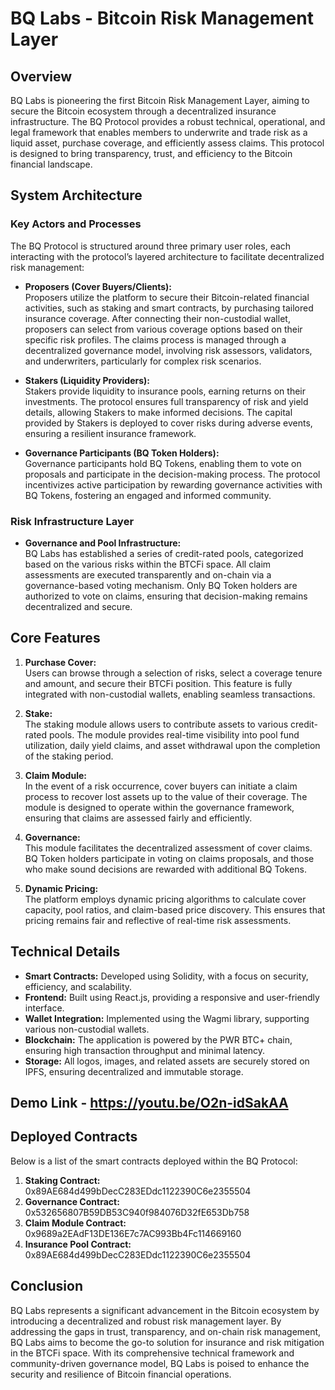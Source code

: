 
# BQ Labs - Bitcoin Risk Management Layer

## Overview

BQ Labs is pioneering the first Bitcoin Risk Management Layer, aiming to secure the Bitcoin ecosystem through a decentralized insurance infrastructure. The BQ Protocol provides a robust technical, operational, and legal framework that enables members to underwrite and trade risk as a liquid asset, purchase coverage, and efficiently assess claims. This protocol is designed to bring transparency, trust, and efficiency to the Bitcoin financial landscape.

## System Architecture

### Key Actors and Processes

The BQ Protocol is structured around three primary user roles, each interacting with the protocol’s layered architecture to facilitate decentralized risk management:

- **Proposers (Cover Buyers/Clients):**  
   Proposers utilize the platform to secure their Bitcoin-related financial activities, such as staking and smart contracts, by purchasing tailored insurance coverage. After connecting their non-custodial wallet, proposers can select from various coverage options based on their specific risk profiles. The claims process is managed through a decentralized governance model, involving risk assessors, validators, and underwriters, particularly for complex risk scenarios.

- **Stakers (Liquidity Providers):**  
   Stakers provide liquidity to insurance pools, earning returns on their investments. The protocol ensures full transparency of risk and yield details, allowing Stakers to make informed decisions. The capital provided by Stakers is deployed to cover risks during adverse events, ensuring a resilient insurance framework.

- **Governance Participants (BQ Token Holders):**  
   Governance participants hold BQ Tokens, enabling them to vote on proposals and participate in the decision-making process. The protocol incentivizes active participation by rewarding governance activities with BQ Tokens, fostering an engaged and informed community.

### Risk Infrastructure Layer

- **Governance and Pool Infrastructure:**  
   BQ Labs has established a series of credit-rated pools, categorized based on the various risks within the BTCFi space. All claim assessments are executed transparently and on-chain via a governance-based voting mechanism. Only BQ Token holders are authorized to vote on claims, ensuring that decision-making remains decentralized and secure.

## Core Features

1. **Purchase Cover:**  
   Users can browse through a selection of risks, select a coverage tenure and amount, and secure their BTCFi position. This feature is fully integrated with non-custodial wallets, enabling seamless transactions.

2. **Stake:**  
   The staking module allows users to contribute assets to various credit-rated pools. The module provides real-time visibility into pool fund utilization, daily yield claims, and asset withdrawal upon the completion of the staking period.

3. **Claim Module:**  
   In the event of a risk occurrence, cover buyers can initiate a claim process to recover lost assets up to the value of their coverage. The module is designed to operate within the governance framework, ensuring that claims are assessed fairly and efficiently.

4. **Governance:**  
   This module facilitates the decentralized assessment of cover claims. BQ Token holders participate in voting on claims proposals, and those who make sound decisions are rewarded with additional BQ Tokens.

5. **Dynamic Pricing:**  
   The platform employs dynamic pricing algorithms to calculate cover capacity, pool ratios, and claim-based price discovery. This ensures that pricing remains fair and reflective of real-time risk assessments.

## Technical Details

- **Smart Contracts:** Developed using Solidity, with a focus on security, efficiency, and scalability.
- **Frontend:** Built using React.js, providing a responsive and user-friendly interface.
- **Wallet Integration:** Implemented using the Wagmi library, supporting various non-custodial wallets.
- **Blockchain:** The application is powered by the PWR BTC+ chain, ensuring high transaction throughput and minimal latency.
- **Storage:** All logos, images, and related assets are securely stored on IPFS, ensuring decentralized and immutable storage.

## Demo Link - https://youtu.be/O2n-idSakAA

## Deployed Contracts

Below is a list of the smart contracts deployed within the BQ Protocol:

1. **Staking Contract:** 0x89AE684d499bDecC283EDdc1122390C6e2355504
2. **Governance Contract:** 0x532656807B59DB53C940f984076D32fE653Db758
3. **Claim Module Contract:** 0x9689a2EAdF13DE136E7c7AC993Bb4Fc114669160
4. **Insurance Pool Contract:** 0x89AE684d499bDecC283EDdc1122390C6e2355504


## Conclusion

BQ Labs represents a significant advancement in the Bitcoin ecosystem by introducing a decentralized and robust risk management layer. By addressing the gaps in trust, transparency, and on-chain risk management, BQ Labs aims to become the go-to solution for insurance and risk mitigation in the BTCFi space. With its comprehensive technical framework and community-driven governance model, BQ Labs is poised to enhance the security and resilience of Bitcoin financial operations.


